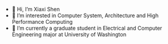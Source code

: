 - 👋 Hi, I’m Xiaxi Shen
- 👀 I’m interested in Computer System, Architecture and High Performance Computing
- 🌱 I’m currently a graduate student in Electrical and Computer Engineering major at University of Washington
<!---
- 💞️ I’m looking to collaborate on ...
- 📫 How to reach me ...
--->
<!---
xshen053/xshen053 is a ✨ special ✨ repository because its `README.md` (this file) appears on your GitHub profile.
You can click the Preview link to take a look at your changes.
--->
